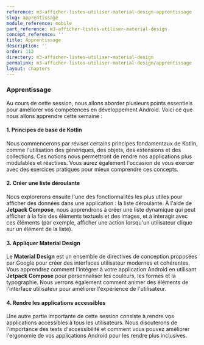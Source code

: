 ```yaml
---
reference: m3-afficher-listes-utiliser-material-design-apprentissage
slug: apprentissage
module_reference: mobile
part_reference: m3-afficher-listes-utiliser-material-design
concept_reference: ''
title: Apprentissage
description: ''
order: 112
directory: m3-afficher-listes-utiliser-material-design
permalink: m3-afficher-listes-utiliser-material-design/apprentissage
layout: chapters
---
```



### **Apprentissage**

Au cours de cette session, nous allons aborder plusieurs points essentiels pour améliorer vos compétences en développement Android. Voici ce que nous allons apprendre cette semaine :

#### 1. **Principes de base de Kotlin**
   Nous commencerons par réviser certains principes fondamentaux de Kotlin, comme l'utilisation des génériques, des objets, des extensions et des collections. Ces notions nous permettront de rendre nos applications plus modulables et réactives. Vous aurez également l'occasion de vous exercer avec des exercices pratiques pour mieux comprendre ces concepts.

#### 2. **Créer une liste déroulante**
   Nous explorerons ensuite l'une des fonctionnalités les plus utiles pour afficher des données dans une application : la liste déroulante. À l'aide de **Jetpack Compose**, nous apprendrons à créer une liste dynamique qui peut afficher à la fois des éléments textuels et des images, et à interagir avec ces éléments (par exemple, afficher une action lorsqu'un utilisateur clique sur un élément de la liste).

#### 3. **Appliquer Material Design**
   Le **Material Design** est un ensemble de directives de conception proposées par Google pour créer des interfaces utilisateur modernes et cohérentes. Vous apprendrez comment l'intégrer à votre application Android en utilisant **Jetpack Compose** pour personnaliser les couleurs, les formes et la typographie. Nous verrons également comment animer des éléments de l'interface utilisateur pour améliorer l'expérience de l'utilisateur.

#### 4. **Rendre les applications accessibles**
   Une autre partie importante de cette session consiste à rendre vos applications accessibles à tous les utilisateurs. Nous discuterons de l'importance des tests d'accessibilité et comment vous pouvez améliorer l'ergonomie de vos applications Android pour les rendre plus inclusives.
